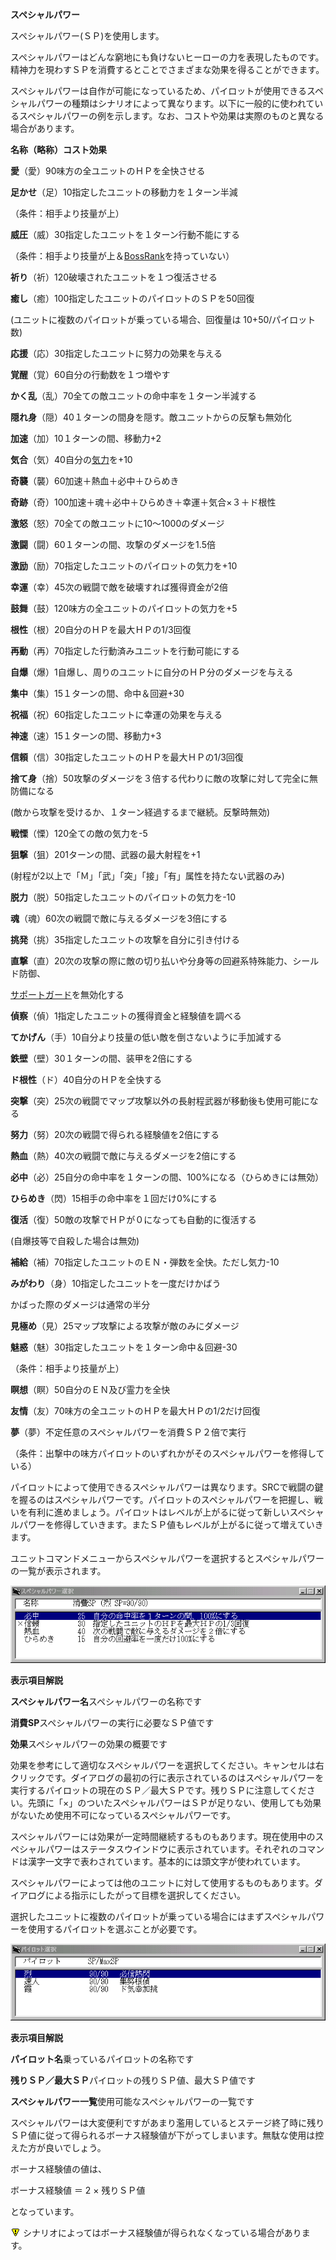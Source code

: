 **スペシャルパワー**

スペシャルパワー(ＳＰ)を使用します。

スペシャルパワーはどんな窮地にも負けないヒーローの力を表現したものです。精神力を現わすＳＰを消費するとことでさまざまな効果を得ることができます。

スペシャルパワーは自作が可能になっているため、パイロットが使用できるスペシャルパワーの種類はシナリオによって異なります。以下に一般的に使われているスペシャルパワーの例を示します。なお、コストや効果は実際のものと異なる場合があります。

**名称（略称）コスト効果**

**愛**（愛）90味方の全ユニットのＨＰを全快させる

**足かせ**（足）10指定したユニットの移動力を１ターン半減

（条件：相手より技量が上）

**威圧**（威）30指定したユニットを１ターン行動不能にする

（条件：相手より技量が上＆[BossRank](BossRankコマンド.md)を持っていない）

**祈り**（祈）120破壊されたユニットを１つ復活させる

**癒し**（癒）100指定したユニットのパイロットのＳＰを50回復

(ユニットに複数のパイロットが乗っている場合、回復量は 10+50/パイロット数)

**応援**（応）30指定したユニットに努力の効果を与える

**覚醒**（覚）60自分の行動数を１つ増やす

**かく乱**（乱）70全ての敵ユニットの命中率を１ターン半減する

**隠れ身**（隠）40１ターンの間身を隠す。敵ユニットからの反撃も無効化

**加速**（加）10１ターンの間、移動力+2

**気合**（気）40自分の[気力](気力.md)を+10

**奇襲**（襲）60加速＋熱血＋必中＋ひらめき

**奇跡**（奇）100加速＋魂＋必中＋ひらめき＋幸運＋気合×３＋ド根性

**激怒**（怒）70全ての敵ユニットに10～1000のダメージ

**激闘**（闘）60１ターンの間、攻撃のダメージを1.5倍

**激励**（励）70指定したユニットのパイロットの気力を+10

**幸運**（幸）45次の戦闘で敵を破壊すれば獲得資金が2倍

**鼓舞**（鼓）120味方の全ユニットのパイロットの気力を+5

**根性**（根）20自分のＨＰを最大ＨＰの1/3回復

**再動**（再）70指定した行動済みユニットを行動可能にする

**自爆**（爆）1自爆し、周りのユニットに自分のＨＰ分のダメージを与える

**集中**（集）15１ターンの間、命中＆回避+30

**祝福**（祝）60指定したユニットに幸運の効果を与える

**神速**（速）15１ターンの間、移動力+3

**信頼**（信）30指定したユニットのＨＰを最大ＨＰの1/3回復

**捨て身**（捨）50攻撃のダメージを３倍する代わりに敵の攻撃に対して完全に無防備になる

(敵から攻撃を受けるか、１ターン経過するまで継続。反撃時無効)

**戦慄**（慄）120全ての敵の気力を-5

**狙撃**（狙）201ターンの間、武器の最大射程を+1

(射程が2以上で「Ｍ」「武」「突」「接」「有」属性を持たない武器のみ)

**脱力**（脱）50指定したユニットのパイロットの気力を-10

**魂**（魂）60次の戦闘で敵に与えるダメージを3倍にする

**挑発**（挑）35指定したユニットの攻撃を自分に引き付ける

**直撃**（直）20次の攻撃の際に敵の切り払いや分身等の回避系特殊能力、シールド防御、

[サポートガード](サポートガード.md)を無効化する

**偵察**（偵）1指定したユニットの獲得資金と経験値を調べる

**てかげん**（手）10自分より技量の低い敵を倒さないように手加減する

**鉄壁**（壁）30１ターンの間、装甲を2倍にする

**ド根性**（ド）40自分のＨＰを全快する

**突撃**（突）25次の戦闘でマップ攻撃以外の長射程武器が移動後も使用可能になる

**努力**（努）20次の戦闘で得られる経験値を2倍にする

**熱血**（熱）40次の戦闘で敵に与えるダメージを2倍にする

**必中**（必）25自分の命中率を１ターンの間、100%になる（ひらめきには無効）

**ひらめき**（閃）15相手の命中率を１回だけ0%にする

**復活**（復）50敵の攻撃でＨＰが０になっても自動的に復活する

(自爆技等で自殺した場合は無効)

**補給**（補）70指定したユニットのＥＮ・弾数を全快。ただし気力-10

**みがわり**（身）10指定したユニットを一度だけかばう

かばった際のダメージは通常の半分

**見極め**（見）25マップ攻撃による攻撃が敵のみにダメージ

**魅惑**（魅）30指定したユニットを１ターン命中＆回避-30

（条件：相手より技量が上）

**瞑想**（瞑）50自分のＥＮ及び霊力を全快

**友情**（友）70味方の全ユニットのＨＰを最大ＨＰの1/2だけ回復

**夢**（夢）不定任意のスペシャルパワーを消費ＳＰ２倍で実行

（条件：出撃中の味方パイロットのいずれかがそのスペシャルパワーを修得している）

パイロットによって使用できるスペシャルパワーは異なります。SRCで戦闘の鍵を握るのはスペシャルパワーです。パイロットのスペシャルパワーを把握し、戦いを有利に進めましょう。パイロットはレベルが上がるに従って新しいスペシャルパワーを修得していきます。またＳＰ値もレベルが上がるに従って増えていきます。

ユニットコマンドメニューからスペシャルパワーを選択するとスペシャルパワーの一覧が表示されます。

![](../images/bm14.gif)

**表示項目解説**

**スペシャルパワー名**スペシャルパワーの名称です

**消費SP**スペシャルパワーの実行に必要なＳＰ値です

**効果**スペシャルパワーの効果の概要です

効果を参考にして適切なスペシャルパワーを選択してください。キャンセルは右クリックです。ダイアログの最初の行に表示されているのはスペシャルパワーを実行するパイロットの現在のＳＰ／最大ＳＰです。残りＳＰに注意してください。先頭に「×」のついたスペシャルパワーはＳＰが足りない、使用しても効果がないため使用不可になっているスペシャルパワーです。

スペシャルパワーには効果が一定時間継続するものもあります。現在使用中のスペシャルパワーはステータスウインドウに表示されています。それぞれのコマンドは漢字一文字で表わされています。基本的には頭文字が使われています。

スペシャルパワーによっては他のユニットに対して使用するものもあります。ダイアログによる指示にしたがって目標を選択してください。

選択したユニットに複数のパイロットが乗っている場合にはまずスペシャルパワーを使用するパイロットを選ぶことが必要です。

![](../images/bm15.gif)

**表示項目解説**

**パイロット名**乗っているパイロットの名称です

**残りＳＰ／最大ＳＰ**パイロットの残りＳＰ値、最大ＳＰ値です

**スペシャルパワー一覧**使用可能なスペシャルパワーの一覧です

スペシャルパワーは大変便利ですがあまり濫用しているとステージ終了時に残りＳＰ値に従って得られるボーナス経験値が下がってしまいます。無駄な使用は控えた方が良いでしょう。

ボーナス経験値の値は、

ボーナス経験値 ＝ 2 × 残りＳＰ値

となっています。

![](../images/bm0.gif) シナリオによってはボーナス経験値が得られなくなっている場合があります。
